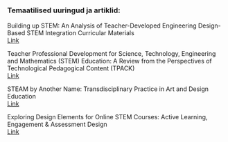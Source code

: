 #  



<div style="--base:10px; padding:var(--base3)">

### Temaatilised uuringud ja artiklid:

Building up STEM: An Analysis of Teacher-Developed Engineering Design-Based STEM Integration Curricular Materials <br><a href="https://eric.ed.gov/?id=EJ1103732" target="_blank">Link</a> <f-arrow-icon rotation="-45" />

Teacher Professional Development for Science, Technology, Engineering and Mathematics (STEM) Education: A Review from the Perspectives of Technological Pedagogical Content (TPACK) <br><a href="https://eric.ed.gov/?id=EJ1206282" target="_blank">Link</a> <f-arrow-icon rotation="-45" />

STEAM by Another Name: Transdisciplinary Practice in Art and Design Education <br><a href="https://eric.ed.gov/?id=EJ1173491" target="_blank">Link</a> <f-arrow-icon rotation="-45" />

Exploring Design Elements for Online STEM Courses: Active Learning, Engagement & Assessment Design <br><a href="https://eric.ed.gov/?id=EJ1181419" target="_blank">Link</a> <f-arrow-icon rotation="-45" />


</div>